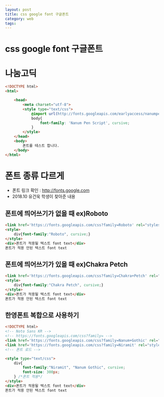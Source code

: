 ```yaml
---
layout: post
title: css google font 구글폰트
category: web
tags: 
---
```


# css google font 구글폰트

# 나눔고딕
```html
<!DOCTYPE html>
<html>

	<head>
		<meta charset="utf-8">
		<style type="text/css">
			@import url(http://fonts.googleapis.com/earlyaccess/nanumpenscript.css);
			body{
				font-family: 'Nanum Pen Script', cursive;
			}
		</style>
	</head>
	<body>
		폰트를 테스트 합니다.
	</body>
</html>
```

# 폰트 종류 다르게
* 폰트 링크 확인 : http://fonts.google.com
* 2018.10 유건욱 학생이 찾아준 내용

## 폰트에 띄어쓰기가 없을 때 ex)Roboto
```html
<link href='https://fonts.googleapis.com/css?family=Roboto' rel="stylesheet" type="text/css">
<style>
    div{font-family:"Roboto", cursive;}
</style>
<div>폰트가 적용될 텍스트 font text</div>
폰트가 적용 안된 텍스트 font text
```

## 폰트에 띄어쓰기가 있을 때 ex)Chakra Petch
```html
<link href='https://fonts.googleapis.com/css?family=Chakra+Petch' rel="stylesheet" type="text/css">
<style>
    div{font-family:"Chakra Petch", cursive;}
</style>
<div>폰트가 적용될 텍스트 font text</div>
폰트가 적용 안된 텍스트 font text
```

## 한영폰트 복합으로 사용하기
```html
<!DOCTYPE html>
<!-- Noto Sans KR -->
<!-- https://fonts.googleapis.com/css?family= -->
<link href='https://fonts.googleapis.com/css?family=Nanum+Gothic' rel="stylesheet" type="text/css">
<link href='https://fonts.googleapis.com/css?family=Niramit' rel="stylesheet" type="text/css">
<!-- 폰트 로드 -->

<style type="text/css">
	div{
		font-family:"Niramit", "Nanum Gothic", cursive;
		font-size: 300px;
	} /*폰트 적용*/
</style>
<div>폰트가 적용될 텍스트 font text</div>
폰트가 적용 안된 텍스트 font text
```
